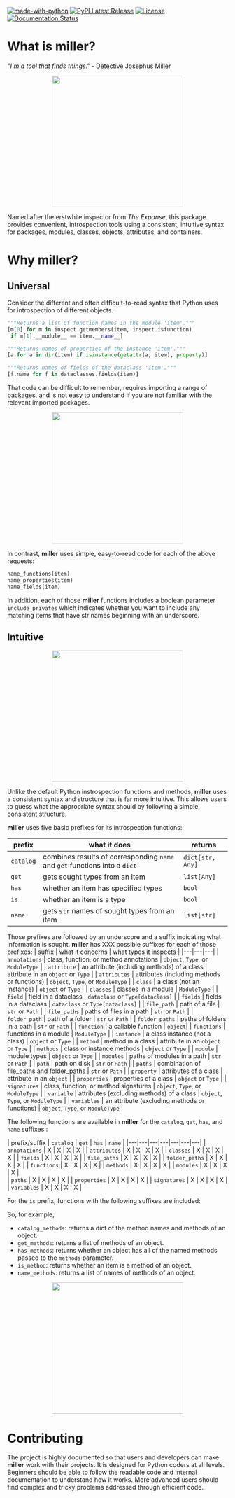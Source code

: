 [![made-with-python](https://img.shields.io/badge/Made%20with-Python-1f425f.svg)](https://www.python.org/) [![PyPI Latest Release](https://img.shields.io/pypi/v/miller.svg)](https://pypi.org/project/miller/) [![License](https://img.shields.io/badge/License-Apache_2.0-blue.svg)](https://opensource.org/licenses/Apache-2.0) [![Documentation Status](https://readthedocs.org/projects/miller/badge/?version=latest)](http://miller.readthedocs.io/?badge=latest)

# What is miller?

*"I'm a tool that finds things."* - Detective Josephus Miller

<p align="center">
<img src="https://media.giphy.com/media/l44Q6pEdnMOQqHgek/giphy.gif" height="300"/>
</p>

Named after the erstwhile inspector from *The Expanse*, this package provides convenient, introspection tools using a consistent, intuitive syntax for packages, modules, classes, objects, attributes, and containers. 

# Why miller?

## Universal

Consider the different and often difficult-to-read syntax that Python uses for introspection of different objects.
``` python
"""Returns a list of function names in the module 'item'."""
[m[0] for m in inspect.getmembers(item, inspect.isfunction) 
 if m[1].__module__ == item.__name__]

"""Returns names of properties of the instance 'item'."""
[a for a in dir(item) if isinstance(getattr(a, item), property)] 

"""Returns names of fields of the dataclass 'item'."""
[f.name for f in dataclasses.fields(item)] 
```
That code can be difficult to remember, requires importing a range of packages, and is not easy to understand if you are not familiar with the relevant imported packages. 

<p align="center">
<img src="https://media.giphy.com/media/3oz8xxBsDMZWcMCHoQ/giphy.gif" height="300"/>
</p>

In contrast, **miller** uses simple, easy-to-read code for each of the above requests:

``` python
name_functions(item)
name_properties(item)
name_fields(item)
```
In addition, each of those **miller** functions includes a boolean parameter `include_privates` which indicates whether you want to include any matching items that have str names beginning with an underscore.

## Intuitive

<p align="center">
<img src="https://media.giphy.com/media/PiqvXUF6UI6enzyNY9/giphy.gif" height="300"/>
</p>

Unlike the default Python instrospection functions and methods, **miller** uses a consistent syntax and structure that is far more intuitive. This allows users to guess what the appropriate syntax should by following a simple, consistent structure.

**miller** uses five basic prefixes for its introspection functions:

| prefix   | what it does   | returns   |
|---|---|---|
| `catalog`  |combines results of corresponding  `name` and `get` functions into a `dict`  | `dict[str, Any]`   |
| `get`  | gets sought types from an item  |   `list[Any]`   |
| `has`  | whether an item has specified types  |   `bool`   |
| `is` | whether an item is a type  |   `bool`   |
| `name` | gets `str` names of sought types from an item  |   `list[str]`   |

Those prefixes are followed by an underscore and a suffix indicating what information is sought. **miller** has XXX possible suffixes for each of those prefixes:
| suffix  | what it concerns   | what types it inspects   |
|---|---|---|
| `annotations`  | class, function, or method annotations   | `object`, `Type`, or `ModuleType`  |
| `attribute`  | an attribute (including methods) of a class  | attribute in an `object` or `Type` |
| `attributes`  | attributes (including methods or functions)  |  `object`, `Type`, or `ModuleType`  |
| `class`  | a class (not an instance)  | `object` or `Type` |
| `classes`  | classes in a module    | `ModuleType`   |
| `field`  | field in a dataclass  | `dataclass` or `Type[dataclass]` |
| `fields`  | fields in a dataclass  | `dataclass` or `Type[dataclass]`  |
| `file_path`  | path of a file | `str` or `Path`  |
| `file_paths`  | paths of files in a path  | `str` or `Path`  |
| `folder_path`  | path of a folder  | `str` or `Path`  |
| `folder_paths`  | paths of folders in a path   | `str` or `Path`  |
| `function`  | a callable function  | `object`|
| `functions`  | functions in a module  | `ModuleType`  |
| `instance`  | a class instance (not a class)  | `object` or `Type` |
| `method`  | method in a class  | attribute in an `object` or `Type` |
| `methods`  | class or instance methods  | `object` or `Type`   |
| `module`  | module types  | `object` or `Type` |
| `modules`  | paths of modules in a path   |  `str` or `Path`  |
| `path`  | path on disk  | `str` or `Path` |
| `paths`  | combination of file_paths and folder_paths  | `str` or `Path`   |
| `property`  | attributes of a class  | attribute in an `object` |
| `properties`  | properties of a class  | `object` or `Type`   |
| `signatures`  | class, function, or method signatures  | `object`, `Type`, or `ModuleType`    |
| `variable`  | attributes (excluding methods) of a class | `object`, `Type`, or `ModuleType`   |
| `variables`  | an attribute (excluding methods or functions)  |  `object`, `Type`, or `ModuleType`   |

The following functions are available in **miller** for the `catalog`, `get`, `has`, and `name`  suffixes :

| prefix/suffix | `catalog`  | `get`  | `has`  | `name`  |
|---|---|---|---|---|---|---|
| `annotations` | X | X | X | X |
| `attributes` | X | X | X | X | 
| `classes` | X | X | X | X | 
| `fields` | X | X | X | X | 
| `file_paths` | X | X | X | X | 
| `folder_paths` | X | X | X | X | 
| `functions` | X | X | X | X | 
| `methods` | X | X | X | X | 
| `modules` | X | X | X | X |  
| `paths`  | X | X | X | X | 
| `properties` | X | X | X | X | 
| `signatures` | X | X | X | X | 
| `variables` | X | X | X | X | 

For the `is` prefix, functions with the following suffixes are included: 

 So, for example, 

* `catalog_methods`: returns a dict of the method names and methods of an object.
* `get_methods`: returns a list of methods of an object.
* `has_methods`: returns whether an object has all of the named methods passed to the `methods` parameter.
* `is_method`: returns whether an item is a method of an object.
* `name_methods`: returns a list of names of methods of an object.

<p align="center">
<img src="https://media.giphy.com/media/l0Ex6Yb0meOZQloWs/giphy.gif" height="300"/>
</p>

# Contributing 

The project is highly documented so that users and developers can make **miller** work with their projects. It is designed for Python coders at all levels. Beginners should be able to follow the readable code and internal documentation to understand how it works. More advanced users should find complex and tricky problems addressed through efficient code.
